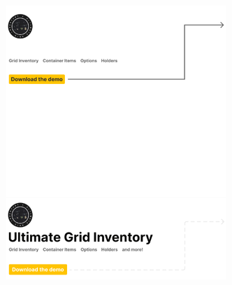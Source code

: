 <!-- Images -->

![Banner UGI Repo (Dark)](./.github/images/ugi-banner-repo-dark.png#gh-dark-mode-only)
![Banner UGI Repo (Light)](./.github/images/ugi-banner-repo-light.png#gh-light-mode-only)

